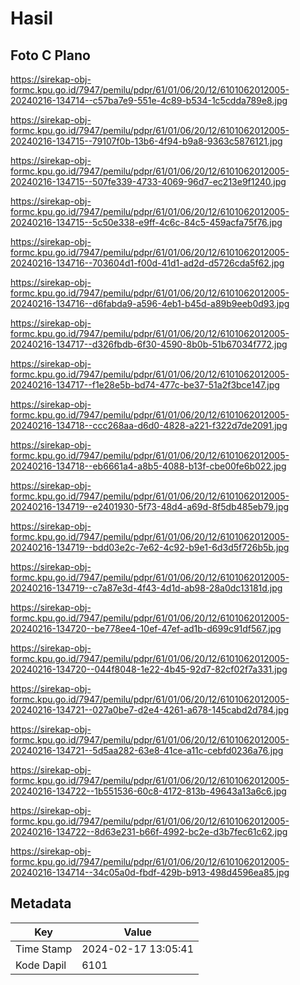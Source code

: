 # Hasil

## Foto C Plano

https://sirekap-obj-formc.kpu.go.id/7947/pemilu/pdpr/61/01/06/20/12/6101062012005-20240216-134714--c57ba7e9-551e-4c89-b534-1c5cdda789e8.jpg

https://sirekap-obj-formc.kpu.go.id/7947/pemilu/pdpr/61/01/06/20/12/6101062012005-20240216-134715--79107f0b-13b6-4f94-b9a8-9363c5876121.jpg

https://sirekap-obj-formc.kpu.go.id/7947/pemilu/pdpr/61/01/06/20/12/6101062012005-20240216-134715--507fe339-4733-4069-96d7-ec213e9f1240.jpg

https://sirekap-obj-formc.kpu.go.id/7947/pemilu/pdpr/61/01/06/20/12/6101062012005-20240216-134715--5c50e338-e9ff-4c6c-84c5-459acfa75f76.jpg

https://sirekap-obj-formc.kpu.go.id/7947/pemilu/pdpr/61/01/06/20/12/6101062012005-20240216-134716--703604d1-f00d-41d1-ad2d-d5726cda5f62.jpg

https://sirekap-obj-formc.kpu.go.id/7947/pemilu/pdpr/61/01/06/20/12/6101062012005-20240216-134716--d6fabda9-a596-4eb1-b45d-a89b9eeb0d93.jpg

https://sirekap-obj-formc.kpu.go.id/7947/pemilu/pdpr/61/01/06/20/12/6101062012005-20240216-134717--d326fbdb-6f30-4590-8b0b-51b67034f772.jpg

https://sirekap-obj-formc.kpu.go.id/7947/pemilu/pdpr/61/01/06/20/12/6101062012005-20240216-134717--f1e28e5b-bd74-477c-be37-51a2f3bce147.jpg

https://sirekap-obj-formc.kpu.go.id/7947/pemilu/pdpr/61/01/06/20/12/6101062012005-20240216-134718--ccc268aa-d6d0-4828-a221-f322d7de2091.jpg

https://sirekap-obj-formc.kpu.go.id/7947/pemilu/pdpr/61/01/06/20/12/6101062012005-20240216-134718--eb6661a4-a8b5-4088-b13f-cbe00fe6b022.jpg

https://sirekap-obj-formc.kpu.go.id/7947/pemilu/pdpr/61/01/06/20/12/6101062012005-20240216-134719--e2401930-5f73-48d4-a69d-8f5db485eb79.jpg

https://sirekap-obj-formc.kpu.go.id/7947/pemilu/pdpr/61/01/06/20/12/6101062012005-20240216-134719--bdd03e2c-7e62-4c92-b9e1-6d3d5f726b5b.jpg

https://sirekap-obj-formc.kpu.go.id/7947/pemilu/pdpr/61/01/06/20/12/6101062012005-20240216-134719--c7a87e3d-4f43-4d1d-ab98-28a0dc13181d.jpg

https://sirekap-obj-formc.kpu.go.id/7947/pemilu/pdpr/61/01/06/20/12/6101062012005-20240216-134720--be778ee4-10ef-47ef-ad1b-d699c91df567.jpg

https://sirekap-obj-formc.kpu.go.id/7947/pemilu/pdpr/61/01/06/20/12/6101062012005-20240216-134720--044f8048-1e22-4b45-92d7-82cf02f7a331.jpg

https://sirekap-obj-formc.kpu.go.id/7947/pemilu/pdpr/61/01/06/20/12/6101062012005-20240216-134721--027a0be7-d2e4-4261-a678-145cabd2d784.jpg

https://sirekap-obj-formc.kpu.go.id/7947/pemilu/pdpr/61/01/06/20/12/6101062012005-20240216-134721--5d5aa282-63e8-41ce-a11c-cebfd0236a76.jpg

https://sirekap-obj-formc.kpu.go.id/7947/pemilu/pdpr/61/01/06/20/12/6101062012005-20240216-134722--1b551536-60c8-4172-813b-49643a13a6c6.jpg

https://sirekap-obj-formc.kpu.go.id/7947/pemilu/pdpr/61/01/06/20/12/6101062012005-20240216-134722--8d63e231-b66f-4992-bc2e-d3b7fec61c62.jpg

https://sirekap-obj-formc.kpu.go.id/7947/pemilu/pdpr/61/01/06/20/12/6101062012005-20240216-134714--34c05a0d-fbdf-429b-b913-498d4596ea85.jpg


## Metadata

| Key        | Value               |
| ---------- | ------------------- |
| Time Stamp | 2024-02-17 13:05:41 |
| Kode Dapil | 6101                |




